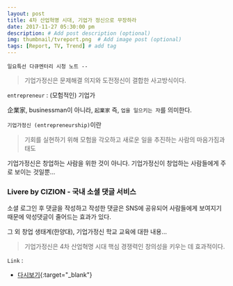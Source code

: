 ```yaml
---
layout: post
title: 4차 산업혁명 시대, 기업가 정신으로 무장하라
date: 2017-11-27 05:30:00 pm
description: # Add post description (optional)
img: thumbnail/tvreport.png  # Add image post (optional)
tags: [Report, TV, Trend] # add tag
---
```


`일요특선 다큐멘터리 시청 노트 --`

> 기업가정신은 문제해결 의지와 도전정신이 결합한 사고방식이다.

`entrepreneur` : (모험적인) 기업가

企業家, businessman이 아니라, `起業家` 즉, `업을 일으키는 자`를 의미한다.

`기업가정신 (entrepreneurship)`이란

> 기회를 실현하기 위해 모험을 각오하고 새로운 일을 추진하는 사람의 마음가짐과 태도

기업가정신은 창업하는 사람을 위한 것이 아니다. 기업가정신이 창업하는 사람들에게 주로 보이는 것일뿐...

### Livere by CIZION - 국내 소셜 댓글 서비스
 
소셜 로그인 후 댓글을 작성하고 작성한 댓글은 SNS에 공유되어 사람들에게 보여지기 때문에 악성댓글이 줄어드는 효과가 있다.

그 외 창업 생태계(한양대), 기업가정신 학교 교육에 대한 내용...

> 기업가정신은 4차 산업혁명 시대 핵심 경쟁력인 창의성을 키우는 데 효과적이다.

`Link` : 

* [다시보기](http://allvod.sbs.co.kr/allvod/vodEndPage.do?mdaId=22000253253&btn=free){:target="_blank"}